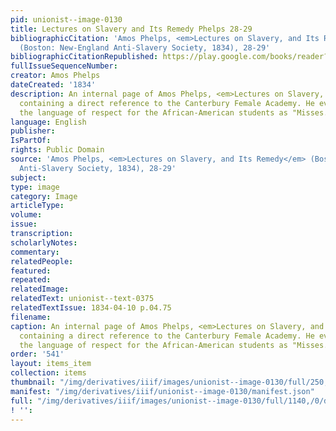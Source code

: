 ```yaml
---
pid: unionist--image-0130
title: Lectures on Slavery and Its Remedy Phelps 28-29
bibliographicCitation: 'Amos Phelps, <em>Lectures on Slavery, and Its Remedy</em>
  (Boston: New-England Anti-Slavery Society, 1834), 28-29'
bibliographicCitationRepublished: https://play.google.com/books/reader?id=gwMxK1sHL90C&pg=GBS.PP22&hl=en
fullIssueSequenceNumber: 
creator: Amos Phelps
dateCreated: '1834'
description: An internal page of Amos Phelps, <em>Lectures on Slavery, and Its Remedy</em>,
  containing a direct reference to the Canterbury Female Academy. He even repeats
  the language of respect for the African-American students as "Misses."
language: English
publisher: 
IsPartOf: 
rights: Public Domain
source: 'Amos Phelps, <em>Lectures on Slavery, and Its Remedy</em> (Boston: New-England
  Anti-Slavery Society, 1834), 28-29'
subject: 
type: image
category: Image
articleType: 
volume: 
issue: 
transcription: 
scholarlyNotes: 
commentary: 
relatedPeople: 
featured: 
repeated: 
relatedImage: 
relatedText: unionist--text-0375
relatedTextIssue: 1834-04-10 p.04.75
filename: 
caption: An internal page of Amos Phelps, <em>Lectures on Slavery, and Its Remedy</em>,
  containing a direct reference to the Canterbury Female Academy. He even repeats
  the language of respect for the African-American students as "Misses."
order: '541'
layout: items_item
collection: items
thumbnail: "/img/derivatives/iiif/images/unionist--image-0130/full/250,/0/default.jpg"
manifest: "/img/derivatives/iiif/unionist--image-0130/manifest.json"
full: "/img/derivatives/iiif/images/unionist--image-0130/full/1140,/0/default.jpg"
! '': 
---
```

